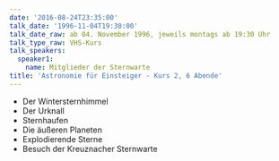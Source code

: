 ```yaml
---
date: '2016-08-24T23:35:00'
talk_date: '1996-11-04T19:30:00'
talk_date_raw: ab 04. November 1996, jeweils montags ab 19:30 Uhr
talk_type_raw: VHS-Kurs
talk_speakers:
  speaker1:
    name: Mitglieder der Sternwarte
title: 'Astronomie für Einsteiger - Kurs 2, 6 Abende'
---
```

- Der Wintersternhimmel
- Der Urknall
- Sternhaufen
- Die äußeren Planeten
- Explodierende Sterne
- Besuch der Kreuznacher Sternwarte
